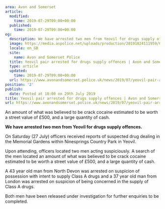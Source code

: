 ```yaml
area: Avon and Somerset
article:
  modified:
    time: 2019-07-29T09:00+00:00
  published:
    time: 2019-07-29T09:00+00:00
og:
  description: We have arrested two men from Yeovil for drugs supply offences.
  image: https://media.aspolice.net/uploads/production/20191024111959/Crack-cocaine_Yeovil.jpg
  locale: en_GB
  site:
    name: Avon and Somerset Police
  title: Yeovil pair arrested for drugs supply offences | Avon and Somerset Police
  type: article
  updated:
    time: 2019-07-29T09:00+00:00
  url: https://www.avonandsomerset.police.uk/news/2019/07/yeovil-pair-arrested-for-drugs-supply-offences/
position: '2'
publish:
  date: Posted at 10:00 on 29th July 2019
title: Yeovil pair arrested for drugs supply offences | Avon and Somerset Police
url: https://www.avonandsomerset.police.uk/news/2019/07/yeovil-pair-arrested-for-drugs-supply-offences/
```

An amount of what was believed to be crack cocaine estimated to be worth a street value of £500, and a large quantity of cash.

**We have arrested two men from Yeovil for drugs supply offences.**

On Saturday (27 July) officers received reports of suspected drug dealing in the Memorial Gardens within Ninesprings Country Park in Yeovil.

Upon attending, officers located two men acting suspiciously. A search of the men located an amount of what was believed to be crack cocaine estimated to be worth a street value of £500, and a large quantity of cash.

A 43 year old man from North Devon was arrested on suspicion of possession with intent to supply Class A drugs and a 37 year old man from London was arrested on suspicion of being concerned in the supply of Class A drugs.

Both men have been released under investigation for further enquiries to be completed.
